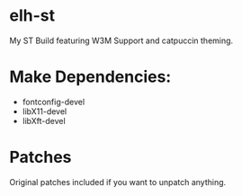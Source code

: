 # elh-st
My ST Build featuring W3M Support and catpuccin theming.

# Make Dependencies:
- fontconfig-devel 
- libX11-devel 
- libXft-devel

# Patches
Original patches included if you want to unpatch anything.
